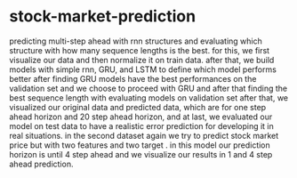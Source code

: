 # stock-market-prediction
predicting multi-step ahead with rnn structures and evaluating which structure with how many sequence lengths is the best.
for this, we first visualize our data and then normalize it on train data. after that, we build models with simple rnn, GRU, and LSTM to define which model performs better
after finding GRU models have the best performances on the validation set and we choose to proceed with GRU and after that finding the best sequence length with evaluating models on validation set after that, we visualized our original data and predicted data, which are for one step ahead horizon and 20 step ahead horizon, and at last, we evaluated our model on test data to have a realistic error prediction for developing it in real situations.
in the second dataset again we try to predict stock market price but with two features and two target . in this model our prediction horizon is until 4 step ahead and we visualize our results in 1 and 4 step ahead prediction.
